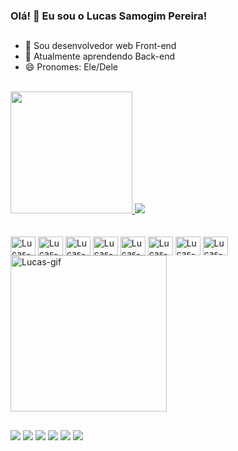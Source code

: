 ### Olá! 👋 Eu sou o Lucas Samogim Pereira!

##

- 🔭 Sou desenvolvedor web Front-end
- 🌱 Atualmente aprendendo Back-end
- 😄 Pronomes: Ele/Dele
<br>
<div>
  <a href="https://www.linkedin.com/in/lucassamogimpereira/">
  <img height="195em" src="https://github-readme-stats.vercel.app/api/top-langs/?username=lucasSamogim&layout=compact&size_weight=0.5&count_weight=0.5&langs_count=10&theme=tokyonight">
  <picture>
  <source
    srcset="https://github-readme-stats.vercel.app/api?username=lucasSamogim&show_icons=true&include_all_commits=true&theme=tokyonight"
    media="(prefers-color-scheme: dark)"
  />
  <source
    srcset="https://github-readme-stats.vercel.app/api?username=lucasSamogim&include_all_commits=true&show_icons=true"
    media="(prefers-color-scheme: light), (prefers-color-scheme: no-preference)"
  />
  <img src="https://github-readme-stats.vercel.app/api?username=anuraghazra&show_icons=true" />
  </picture>
</div>

<br>

<div style="display: inline-block"><br>
  <img align="center" height="30" width="40" alt="Lucas-html" src="https://cdn.jsdelivr.net/gh/devicons/devicon/icons/html5/html5-original.svg">
  <img align="center" height="30" width="40" alt="Lucas-css" src="https://cdn.jsdelivr.net/gh/devicons/devicon/icons/css3/css3-original.svg">
  <img align="center" height="30" width="40" alt="Lucas-js" src="https://cdn.jsdelivr.net/gh/devicons/devicon/icons/javascript/javascript-original.svg">
  <img align="center" height="30" width="40" alt="Lucas-ts" src="https://cdn.jsdelivr.net/gh/devicons/devicon/icons/typescript/typescript-original.svg">
  <img align="center" height="30" width="40" alt="Lucas-react" src="https://cdn.jsdelivr.net/gh/devicons/devicon/icons/react/react-original.svg">
  <img align="center" height="30" width="40" alt="Lucas-node" src="https://cdn.jsdelivr.net/gh/devicons/devicon/icons/nodejs/nodejs-original.svg">
  <img align="center" height="30" width="40" alt="Lucas-bootstrap" src="https://cdn.jsdelivr.net/gh/devicons/devicon/icons/bootstrap/bootstrap-original.svg">
  <img align="center" height="30" width="40" alt="Lucas-git" src="https://cdn.jsdelivr.net/gh/devicons/devicon/icons/git/git-original.svg">
</div>
  
  <br>
  
<div>
  <img align="center" width="250" alt="Lucas-gif" src="https://media.giphy.com/media/3ornk57KwDXf81rjWM/giphy.gif">
</div>
  
  ##
  
  <div>
    <a href="https://www.linkedin.com/in/lucassamogimpereira/" target="_blank"><img src="https://img.shields.io/badge/LinkedIn-0077B5?style=for-the-badge&logo=linkedin&logoColor=white" target="_blank"></a>
    <a href="https://github.com/lucasSamogim" target="_blank"><img src="https://img.shields.io/badge/GitHub-100000?style=for-the-badge&logo=github&logoColor=white" target="_blank"></a>
    <a href="https://www.facebook.com/lsamogim" target="_blank"><img src="https://img.shields.io/badge/Facebook-1877F2?style=for-the-badge&logo=facebook&logoColor=white" target="_blank"></a>
    <a href="https://www.instagram.com/lsamogim/" target="_blank"><img src="https://img.shields.io/badge/Instagram-E4405F?style=for-the-badge&logo=instagram&logoColor=white" target="_blank"></a>
    <a href="mailto:lsamogim.dev@gmail.com" target="_blank"><img src="https://img.shields.io/badge/Gmail-D14836?style=for-the-badge&logo=gmail&logoColor=white" target="_blank"></a>
    <a href="https://wa.me/+5514998667114" target="_blank"><img src="https://img.shields.io/badge/WhatsApp-25D366?style=for-the-badge&logo=whatsapp&logoColor=white" target="_blank"></a>
  </div>
  
  ##
